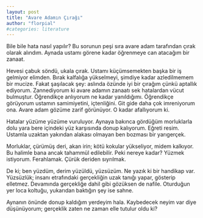 ```yaml
---
layout: post
title: "Avare Adamın Çırağı"
author: "florpial"
#categories: literature
---
```


Bile bile hata nasıl yapılır? Bu sorunun peşi sıra avare adam tarafından çırak olarak alındım. Aynada ustamı görene kadar öğrenmeye can atacağım 
bir zanaat.

Hevesi çabuk söndü, ukala çırak. Ustamı küçümsemekten başka bir iş gelmiyor elimden. Bırak kalfalığa yükselmeyi, şimdiye kadar azledilmemem bir mucize. Fakat şaşılacak şey: aslında özünde iyi bir çırağım çünkü aptallık ediyorum. Zannediyorum ki avare adamın zanaatı sek hatalardan vücut bulmuştur. Öğrendikçe anlıyorum ne kadar yanıldığımı. Öğrendikçe görüyorum ustamın samimiyetini, içtenliğini. Git gide daha çok imreniyorum ona. Avare adam gözüme zarif görünüyor. O kadar afallıyorum ki.

Hatalar yüzüme yüzüme vuruluyor. Aynaya bakınca gördüğüm morluklarla dolu yara bere içindeki yüz karşısında donup kalıyorum. Eğreti resim. Ustamla 
uzaktan yakından alakası olmayan ben bozması bir yarıgerçek.

Morluklar, çürümüş deri, akan irin; kötü kokular yükseliyor, midem kalkıyor. Bu halimle bana ancak tahammül edilebilir. Peki nereye kadar? Yüzmek 
istiyorum. Ferahlamak. Çürük deriden sıyrılmak.

De ki; ben yüzdüm, derim yüzüldü, yüzsüzüm. Ne yazık ki bir handikap var. Yüzsüzlük; insanı etrafındaki gerçekliğin uzak tanığı yapar, gösterip 
elletmez. Devamında gerçekliğe dahil gibi gözüksen de nafile. Oturduğun yer loca koltuğu, yukarıdan baktığın şey ise sahne.

Aynanın önünde donup kaldığım yerdeyim hala. Kaybedecek neyim var diye düşünüyorum; gerçeklik zaten ne zaman elle tutulur oldu ki?
